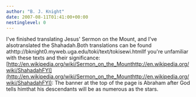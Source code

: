 ```yaml
---
author: "B. J. Knight"
date: 2007-08-11T01:41:00+00:00
nestinglevel: 0
---
```

I've finished translating Jesus' Sermon on the Mount, and I've alsotranslated the Shahadah.Both translations can be found athttp://bknight0.myweb.uga.edu/toki/text/tokisewi.htmlIf you're unfamiliar with these texts and their significance:[http://en.wikipedia.org/wiki/Sermon_on_the_Mounthttp://en.wikipedia.org/wiki/ShahadahFYI](http://en.wikipedia.org/wiki/Sermon_on_the_Mounthttp://en.wikipedia.org/wiki/ShahadahFYI): The banner at the top of the page is Abraham after God tells himthat his descendants will be as numerous as the stars.